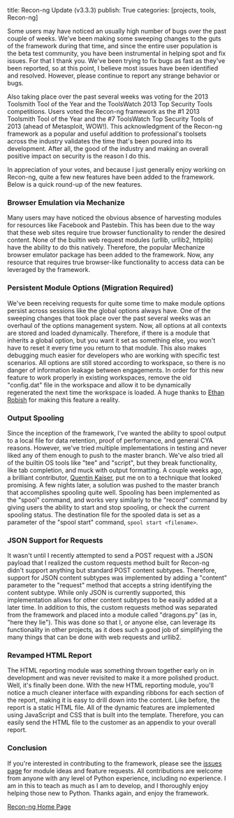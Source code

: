 title: Recon-ng Update (v3.3.3)
publish: True
categories: [projects, tools, Recon-ng]

Some users may have noticed an usually high number of bugs over the past couple of weeks. We've been making some sweeping changes to the guts of the framework during that time, and since the entire user population is the beta test community, you have been instrumental in helping spot and fix issues. For that I thank you. We've been trying to fix bugs as fast as they've been reported, so at this point, I believe most issues have been identified and resolved. However, please continue to report any strange behavior or bugs.

<!-- READMORE -->

Also taking place over the past several weeks was voting for the 2013 Toolsmith Tool of the Year and the ToolsWatch 2013 Top Security Tools competitions. Users voted the Recon-ng framework as the #1 2013 Toolsmith Tool of the Year and the #7 ToolsWatch Top Security Tools of 2013 (ahead of Metasploit, WOW!). This acknowledgment of the Recon-ng framework as a popular and useful addition to professional's toolsets across the industry validates the time that's been poured into its development. After all, the good of the industry and making an overall positive impact on security is the reason I do this.

In appreciation of your votes, and because I just generally enjoy working on Recon-ng, quite a few new features have been added to the framework. Below is a quick round-up of the new features.

### Browser Emulation via Mechanize

Many users may have noticed the obvious absence of harvesting modules for resources like Facebook and Pastebin. This has been due to the way that these web sites require true browser functionality to render the desired content. None of the builtin web request modules (urllib, urllib2, httplib) have the ability to do this natively. Therefore, the popular Mechanize browser emulator package has been added to the framework. Now, any resource that requires true browser-like functionality to access data can be leveraged by the framework.

### Persistent Module Options (Migration Required)

We've been receiving requests for quite some time to make module options persist across sessions like the global options always have. One of the sweeping changes that took place over the past several weeks was an overhaul of the options management system. Now, all options at all contexts are stored and loaded dynamically. Therefore, if there is a module that inherits a global option, but you want it set as something else, you won't have to reset it every time you return to that module. This also makes debugging much easier for developers who are working with specific test scenarios. All options are still stored according to workspace, so there is no danger of information leakage between engagements. In order for this new feature to work properly in existing workspaces, remove the old "config.dat" file in the workspace and allow it to be dynamically regenerated the next time the workspace is loaded. A huge thanks to [Ethan Robish](https://twitter.com/EthanRobish) for making this feature a reality.

### Output Spooling

Since the inception of the framework, I've wanted the ability to spool output to a local file for data retention, proof of performance, and general CYA reasons. However, we've tried multiple implementations in testing and never liked any of them enough to push to the master branch. We've also tried all of the builtin OS tools like "tee" and "script", but they break functionality, like tab completion, and muck with output formatting. A couple weeks ago, a brilliant contributor, [Quentin Kaiser](https://bitbucket.org/qkaiser), put me on to a technique that looked promising. A few nights later, a solution was pushed to the master branch that accomplishes spooling quite well. Spooling has been implemented as the "spool" command, and works very similarly to the "record" command by giving users the ability to start and stop spooling, or check the current spooling status. The destination file for the spooled data is set as a parameter of the "spool start" command, `spool start <filename>`.

### JSON Support for Requests

It wasn't until I recently attempted to send a POST request with a JSON payload that I realized the custom requests method built for Recon-ng didn't support anything but standard POST content subtypes. Therefore, support for JSON content subtypes was implemented by adding a "content" parameter to the "request" method that accepts a string identifying the content subtype. While only JSON is currently supported, this implementation allows for other content subtypes to be easily added at a later time. In addition to this, the custom requests method was separated from the framework and placed into a module called "dragons.py" (as in, "here they lie"). This was done so that I, or anyone else, can leverage its functionality in other projects, as it does such a good job of simplifying the many things that can be done with web requests and urllib2.

### Revamped HTML Report

The HTML reporting module was something thrown together early on in development and was never revisited to make it a more polished product. Well, it's finally been done. With the new HTML reporting module, you'll notice a much cleaner interface with expanding ribbons for each section of the report, making it is easy to drill down into the content. Like before, the report is a static HTML file. All of the dynamic features are implemented using JavaScript and CSS that is built into the template. Therefore, you can easily send the HTML file to the customer as an appendix to your overall report.

### Conclusion

If you're interested in contributing to the framework, please see the [issues page](https://bitbucket.org/LaNMaSteR53/recon-ng/issues?status=new&status=open) for module ideas and feature requests. All contributions are welcome from anyone with any level of Python experience, including no experience. I am in this to teach as much as I am to develop, and I thoroughly enjoy helping those new to Python. Thanks again, and enjoy the framework.

[Recon-ng Home Page](http://www.recon-ng.com)
